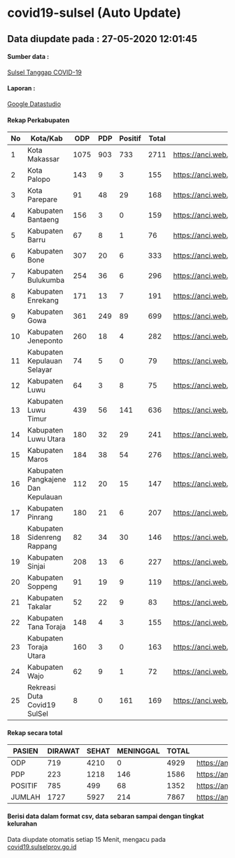 
# covid19-sulsel (Auto Update)

## Data diupdate pada : 27-05-2020 12:01:45

#### Sumber data :
[Sulsel Tanggap COVID-19](https://covid19.sulselprov.go.id)

#### Laporan :
[Google Datastudio](https://datastudio.google.com/s/jythWGc1j4w)

#### Rekap Perkabupaten 
|No|Kota/Kab|ODP|PDP|Positif|Total|Link|
| --- | --- | --- | --- | --- | --- | --- |
|1|Kota Makassar|1075|903|733|2711|https://anci.web.id/cor/kota_makassar|
|2|Kota Palopo|143|9|3|155|https://anci.web.id/cor/kota_palopo|
|3|Kota Parepare|91|48|29|168|https://anci.web.id/cor/kota_parepare|
|4|Kabupaten Bantaeng|156|3|0|159|https://anci.web.id/cor/kabupaten_bantaeng|
|5|Kabupaten Barru|67|8|1|76|https://anci.web.id/cor/kabupaten_barru|
|6|Kabupaten Bone|307|20|6|333|https://anci.web.id/cor/kabupaten_bone|
|7|Kabupaten Bulukumba|254|36|6|296|https://anci.web.id/cor/kabupaten_bulukumba|
|8|Kabupaten Enrekang|171|13|7|191|https://anci.web.id/cor/kabupaten_enrekang|
|9|Kabupaten Gowa|361|249|89|699|https://anci.web.id/cor/kabupaten_gowa|
|10|Kabupaten Jeneponto|260|18|4|282|https://anci.web.id/cor/kabupaten_jeneponto|
|11|Kabupaten Kepulauan Selayar|74|5|0|79|https://anci.web.id/cor/kabupaten_kepulauan_selayar|
|12|Kabupaten Luwu|64|3|8|75|https://anci.web.id/cor/kabupaten_luwu|
|13|Kabupaten Luwu Timur|439|56|141|636|https://anci.web.id/cor/kabupaten_luwu_timur|
|14|Kabupaten Luwu Utara|180|32|29|241|https://anci.web.id/cor/kabupaten_luwu_utara|
|15|Kabupaten Maros|184|38|54|276|https://anci.web.id/cor/kabupaten_maros|
|16|Kabupaten Pangkajene Dan Kepulauan|112|20|15|147|https://anci.web.id/cor/kabupaten_pangkajene_dan_kepulauan|
|17|Kabupaten Pinrang|180|21|6|207|https://anci.web.id/cor/kabupaten_pinrang|
|18|Kabupaten Sidenreng Rappang|82|34|30|146|https://anci.web.id/cor/kabupaten_sidenreng_rappang|
|19|Kabupaten Sinjai|208|13|6|227|https://anci.web.id/cor/kabupaten_sinjai|
|20|Kabupaten Soppeng|91|19|9|119|https://anci.web.id/cor/kabupaten_soppeng|
|21|Kabupaten Takalar|52|22|9|83|https://anci.web.id/cor/kabupaten_takalar|
|22|Kabupaten Tana Toraja|148|4|3|155|https://anci.web.id/cor/kabupaten_tana_toraja|
|23|Kabupaten Toraja Utara|160|3|0|163|https://anci.web.id/cor/kabupaten_toraja_utara|
|24|Kabupaten Wajo|62|9|1|72|https://anci.web.id/cor/kabupaten_wajo|
|25|Rekreasi Duta Covid19 SulSel|8|0|161|169|https://anci.web.id/cor/rekreasi_duta_covid19_sulsel|

#### Rekap secara total

| PASIEN | DIRAWAT | SEHAT | MENINGGAL | TOTAL | LINK |
| ---- | -------- | ---- | ---- |  ---- | ---- |
| ODP | 719 | 4210 | 0 | 4929 | https://anci.web.id/cor/odp_detail.html |
| PDP | 223 | 1218 | 146 | 1586 | https://anci.web.id/cor/pdp_detail.html |
| POSITIF | 785 | 499 | 68 | 1352 | https://anci.web.id/cor/positif_detail.html |
| JUMLAH | 1727 | 5927 | 214 | 7867 | https://anci.web.id/cor/jumlah_sulsel/ |

 
#### Berisi data dalam format csv, data sebaran sampai dengan tingkat kelurahan

Data diupdate otomatis setiap 15 Menit, mengacu pada [covid19.sulselprov.go.id](https://covid19.sulselprov.go.id)


